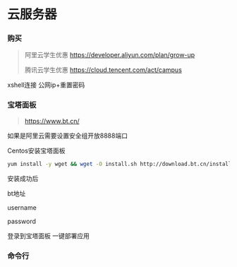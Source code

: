 # 云服务器

### 购买

> 阿里云学生优惠 https://developer.aliyun.com/plan/grow-up
>
> 腾讯云学生优惠 https://cloud.tencent.com/act/campus

xshell连接  公网ip+重置密码

### 宝塔面板

> https://www.bt.cn/

如果是阿里云需要设置安全组开放8888端口

Centos安装宝塔面板

```bash
yum install -y wget && wget -O install.sh http://download.bt.cn/install/install_6.0.sh && sh install.sh 28615082
```

安装成功后

bt地址

username

password

登录到宝塔面板 一键部署应用

### 命令行

